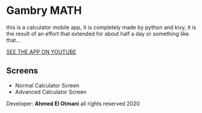 # Gambry MATH
this is a calculator mobile app, it is completely made by python
and kivy, it is the result of an effort that extended for about
half a day or something like that...

[SEE THE APP ON YOUTUBE](https://youtu.be/aIpNp7_77Wc)

## Screens
* Normal Calculator Screen
* Advanced Calculator Screen

Developer: <b>Ahmed El Otmani</b> all rights reserved 2020